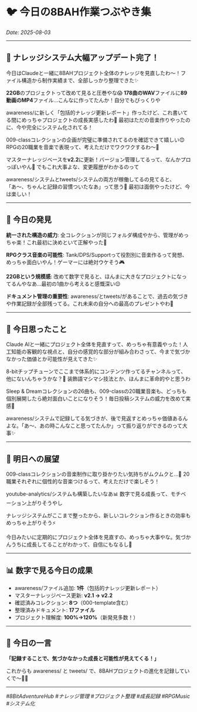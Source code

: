 # 🐦 今日の8BAH作業つぶやき集

*Date: 2025-08-03*

---

## 🧠 ナレッジシステム大幅アップデート完了！

今日はClaudeと一緒に8BAHプロジェクト全体のナレッジを見直したわ〜！ファイル構造から制作実績まで、全部しっかり整理できた✨

**22GB**のプロジェクトって改めて見ると圧巻やな😱 **178曲のWAV**ファイルに**89動画のMP4**ファイル...こんなに作ってたんか！自分でもびっくりや

awareness/に新しく「包括的ナレッジ更新レポート」作ったけど、これ書いてる間にめっちゃプロジェクトの成長実感したわ🚀 最初はただの音楽作りやったのに、今や完全にシステム化されてる！

009-classコレクションの企画が完璧に準備されてるのを確認できて嬉しい😊 RPGの20職業を音楽で表現って、考えただけでワクワクするわ〜🎵

マスターナレッジベースを**v2.2**に更新！バージョン管理してるって、なんかプロっぽいやん💪 でもこれ大事よな、変更履歴がわかるのって

awareness/システムとtweets/システムの両方が稼働してるの見てると、「あ〜、ちゃんと記録の習慣ついたなあ」って思う📝 最初は面倒やったけど、今は楽しい！

---

## 🎯 今日の発見

**統一された構造の威力**: 全コレクションが同じフォルダ構成やから、管理がめっちゃ楽！これ最初に決めといて正解やった👏

**RPGクラス音楽の可能性**: Tank/DPS/Supportって役割別に音楽作るって発想、めっちゃ面白いやん！ゲーマーには絶対ウケそう🎮

**22GBという規模感**: 改めて数字で見ると、ほんまに大きなプロジェクトになってるんやなあ...最初の1曲から考えると感慨深い😌

**ドキュメント管理の重要性**: awareness/とtweets/があることで、過去の気づきや作業記録が全部残ってる。これ未来の自分への最高のプレゼントやわ🎁

---

## 💭 今日思ったこと

Claude AIと一緒にプロジェクト全体を見直すって、めっちゃ有意義やった！人工知能の客観的な視点と、自分の感覚的な部分が組み合わさって、今まで気づかなかった価値とか可能性が見えてきた✨

8-bitチップチューンでここまで体系的にコンテンツ作ってるチャンネルって、他にないんちゃうかな？🤔 装飾語マシマシ技法とか、ほんまに革命的やと思うわ

Sleep & Dreamコレクションの26曲も、009-classの20職業音楽も、どっちも個別展開したら絶対面白いことになりそう！毎日投稿システムの威力を改めて実感💪

awareness/システムで記録してる気づきが、後で見返すとめっちゃ価値あるんよな。「あ〜、あの時こんなこと思ってたんか」って振り返りができるのって大事✨

---

## 🚀 明日への展望

009-classコレクションの音楽制作に取り掛かりたい気持ちがムクムクと...🎵 20職業それぞれに個性的な音楽つけるって、考えただけで楽しそう！

youtube-analytics/システムも構築したいなあ📊 数字で見る成長って、モチベーション上がりそうやし

ナレッジシステムがここまで整ったから、新しいコレクション作るときの効率もめっちゃ上がりそう⚡

今日みたいに定期的にプロジェクト全体を見直すの、めっちゃ大事やな。気づかんうちに成長してることがわかって、自信にもなるし🌟

---

## 📊 数字で見る今日の成果

- awareness/ファイル追加: **1件**（包括的ナレッジ更新レポート）
- マスターナレッジベース更新: **v2.1 → v2.2**
- 確認済みコレクション: **8つ**（000-template含む）
- 整理済みドキュメント: **17ファイル**
- プロジェクト理解度: **100%→120%**（新発見多数！）

---

## 🎵 今日の一言

**「記録することで、気づかなかった成長と可能性が見えてくる！」**

これからも awareness/ と tweets/ で、8BAHプロジェクトの進化を記録していくで〜📝✨

---

*#8BitAdventureHub #ナレッジ管理 #プロジェクト整理 #成長記録 #RPGMusic #システム化*